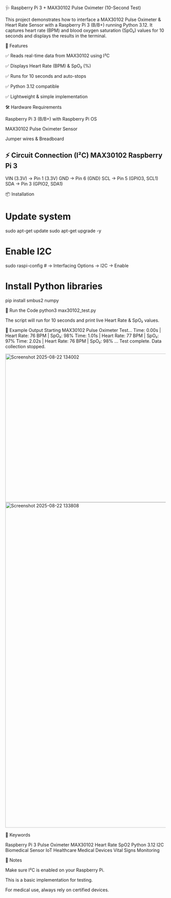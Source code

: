 🩺 Raspberry Pi 3 + MAX30102 Pulse Oximeter (10-Second Test)

This project demonstrates how to interface a MAX30102 Pulse Oximeter & Heart Rate Sensor with a Raspberry Pi 3 (B/B+) running Python 3.12.
It captures heart rate (BPM) and blood oxygen saturation (SpO₂) values for 10 seconds and displays the results in the terminal.

📌 Features

✅ Reads real-time data from MAX30102 using I²C

✅ Displays Heart Rate (BPM) & SpO₂ (%)

✅ Runs for 10 seconds and auto-stops

✅ Python 3.12 compatible

✅ Lightweight & simple implementation

🛠️ Hardware Requirements

Raspberry Pi 3 (B/B+) with Raspberry Pi OS

MAX30102 Pulse Oximeter Sensor

Jumper wires & Breadboard

⚡ Circuit Connection (I²C)
MAX30102      Raspberry Pi 3
----------------------------
VIN (3.3V) → Pin 1 (3.3V)
GND        → Pin 6 (GND)
SCL        → Pin 5 (GPIO3, SCL1)
SDA        → Pin 3 (GPIO2, SDA1)

📦 Installation
# Update system
sudo apt-get update
sudo apt-get upgrade -y

# Enable I2C
sudo raspi-config  # -> Interfacing Options -> I2C -> Enable

# Install Python libraries
pip install smbus2 numpy

🚀 Run the Code
python3 max30102_test.py


The script will run for 10 seconds and print live Heart Rate & SpO₂ values.

📜 Example Output
Starting MAX30102 Pulse Oximeter Test...
Time: 0.00s | Heart Rate: 76 BPM | SpO₂: 98%
Time: 1.01s | Heart Rate: 77 BPM | SpO₂: 97%
Time: 2.02s | Heart Rate: 76 BPM | SpO₂: 98%
...
Test complete. Data collection stopped.

<img width="604" height="465" alt="Screenshot 2025-08-22 134002" src="https://github.com/user-attachments/assets/e8b87c0f-96d3-4bde-b9b5-c92419c01a84" />
<img width="1744" height="1018" alt="Screenshot 2025-08-22 133808" src="https://github.com/user-attachments/assets/cdc8a993-fb18-4465-91c0-70ad6d2ca6fe" />

🔑 Keywords

Raspberry Pi 3 Pulse Oximeter MAX30102 Heart Rate SpO2 Python 3.12 I2C Biomedical Sensor IoT Healthcare Medical Devices Vital Signs Monitoring

📌 Notes

Make sure I²C is enabled on your Raspberry Pi.

This is a basic implementation for testing.

For medical use, always rely on certified devices.

